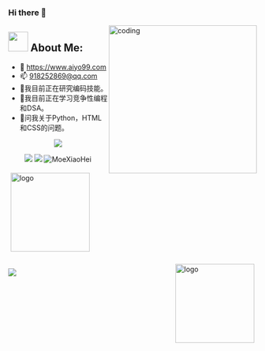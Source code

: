 ### Hi there 👋

<img align="right" alt="coding" width="300" src="https://media.giphy.com/media/lP8xu5t2DLGG045H8F/giphy.gif" />

## <img src="https://media.giphy.com/media/WUlplcMpOCEmTGBtBW/giphy.gif" width="40"> **About Me:**

- 💬 https://www.aiyo99.com
- 📫 918252869@qq.com
- 🔭我目前正在研究编码技能。
- 🌱我目前正在学习竞争性编程和DSA。
- 💬问我关于Python，HTML和CSS的问题。
<p align="center">
   <img align="center" src="https://github-readme-streak-stats.herokuapp.com/?user=MoeXiaoHei&theme=radical&hide_border=true"/>
</p>
<p align="center">
<img src="https://img.shields.io/static/v1?label=Program&message=Python&color=blue"/>
<a href="https://blog.csdn.net/MC9527"><img src="https://img.shields.io/static/v1?label=Blog&message=CSDN&color=red"/></a>
<img src="https://komarev.com/ghpvc/?username=MoeXiaoHei&label=Visitors&color=0088cc&style=flat-square" alt="MoeXiaoHei" /> </p>
</p>
<p>
<img src="https://github-readme-stats.vercel.app/api/top-langs/?username=MoeXiaoHei&layout=compact" alt="logo" height="160"  style="margin: 5px; margin-bottom: 20px;" /> 
<img src="https://github-readme-stats.vercel.app/api?username=MoeXiaoHei&show_icons=true&theme=radical" alt="logo" height="160" align="right" style="margin: 5px; margin-bottom: 20px;" /> 
</p>

![](https://activity-graph.herokuapp.com/graph?username=MoeXiaoHei&theme=github)
